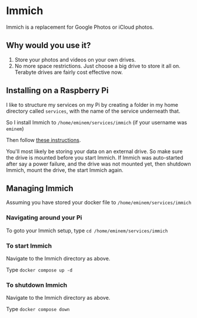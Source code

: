 # Immich

Immich is a replacement for Google Photos or iCloud photos.

## Why would you use it?

1. Store your photos and videos on your own drives.
2. No more space restrictions. Just choose a big drive to store it all on. Terabyte drives are fairly cost effective now.

## Installing on a Raspberry Pi

I like to structure my services on my Pi by creating a folder in my home directory called `services`, with the name of the service underneath that.

So I install Immich to `/home/eminem/services/immich` (if your username was `eminem`)

Then follow [these instructions](https://docs.immich.app/install/docker-compose/).

You'll most likely be storing your data on an external drive. So make sure the drive is mounted before you start Immich. If Immich was auto-started after say a power failure, and the drive was not mounted yet, then shutdown Immich, mount the drive, the start Immich again.

## Managing Immich

Assuming you have stored your docker file to `/home/eminem/services/immich`

### Navigating around your Pi

To goto your Immich setup, type `cd /home/eminem/services/immich`

### To start Immich

Navigate to the Immich directory as above.

Type `docker compose up -d`

### To shutdown Immich

Navigate to the Immich directory as above.

Type `docker compose down`
